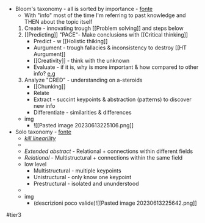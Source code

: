 - Bloom's taxonomy - all is sorted by importance - [fonte](https://youtu.be/VcT8puLpNKA?t=243)
	- With "info" most of the time I'm referring to past knowledge and THEN about the topic itself
	1. Create - innovating trough [[Problem solving]] and steps below
	2. [[Predicting]] "PACE"- Make conclusions with [[Critical thinking]]
		- Predict - w [[Holistic thiking]]
		- Aurgument - trough fallacies & inconsistency to destroy [[HT Aurgument]]
		- [[Creativity]] - think with the unknown
		- Evaluate - if it is, why is more important & how compared to other info? [e.g](https://youtu.be/Mvxbl7Iwep4?t=1164)
	3. Analyze "CRED" - understanding on a-steroids
		- [[Chunking]]
		- Relate
		- Extract - succint keypoints & abstraction (patterns) to discover new info
		- Differentiate - similarities & differences
	 - img
		- ![[Pasted image 20230613225106.png]]
- Solo taxonomy - [fonte](https://youtu.be/VcT8puLpNKA?t=494)
	- *[kill linearility](https://youtu.be/NF9rwQxsD1w?t=2170)*
	-
	- *Extended abstract* - Relational + connections within different fields
	- *Relational* - Multistructural + connections within the same field
	- low level
		- Multistructural - multiple keypoints
		- Unistructural - only know one keypoint
		- Prestructural - isolated and ununderstood
	-
	 - img
		- (descrizioni poco valide)![[Pasted image 20230613225642.png]]






























#tier3 
